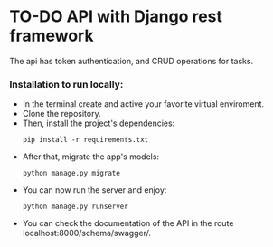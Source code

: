 # TO-DO API with Django rest framework

The api has token authentication, and CRUD operations for tasks. 

### Installation to run locally:
- In the terminal create and active your favorite virtual enviroment.
- Clone the repository.
- Then, install the project's dependencies:
    ~~~
    pip install -r requirements.txt
    ~~~
- After that, migrate the app's models:
    ~~~
    python manage.py migrate
    ~~~
- You can now run the server and enjoy:
    ~~~
    python manage.py runserver
    ~~~
- You can check the documentation of the API in the route localhost:8000/schema/swagger/.  
